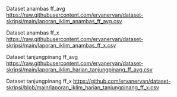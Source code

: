 Dataset anambas ff_avg
https://raw.githubusercontent.com/ervanervan/dataset-skripsi/main/laporan_iklim_anambas_ff_avg.csv

Dataset anambas ff_x
https://raw.githubusercontent.com/ervanervan/dataset-skripsi/main/laporan_iklim_anambas_ff_x.csv


Dataset tanjungpinang ff_avg
https://raw.githubusercontent.com/ervanervan/dataset-skripsi/main/laporan_iklim_harian_tanjungpinang_ff_avg.csv

Dataset tanjungpinang ff_x
https://github.com/ervanervan/dataset-skripsi/blob/main/laporan_iklim_harian_tanjungpinang_ff_x.csv
